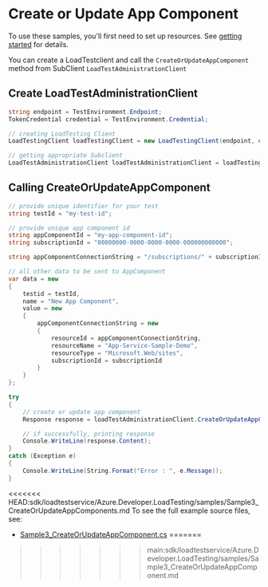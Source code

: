 # Create or Update App Component

To use these samples, you'll first need to set up resources. See [getting started](https://github.com/Azure/azure-sdk-for-net/blob/main/sdk/loadtestservice/Azure.Developer.LoadTesting/README.md#getting-started) for details.

You can create a LoadTestclient and call the `CreateOrUpdateAppComponent` method from SubClient `LoadTestAdministrationClient`

## Create LoadTestAdministrationClient
```C# Snippet:Azure_Developer_LoadTesting_CreatingClient
string endpoint = TestEnvironment.Endpoint;
TokenCredential credential = TestEnvironment.Credential;

// creating LoadTesting Client
LoadTestingClient loadTestingClient = new LoadTestingClient(endpoint, credential);

// getting appropriate Subclient
LoadTestAdministrationClient loadTestAdministrationClient = loadTestingClient.getLoadTestAdministration();
```

## Calling CreateOrUpdateAppComponent
```C# Snippet:Azure_Developer_LoadTesting_CraeteOrUpdateAppComponent
// provide unique identifier for your test
string testId = "my-test-id";

// provide unique app component id
string appComponentId = "my-app-component-id";
string subscriptionId = "00000000-0000-0000-0000-000000000000";

string appComponentConnectionString = "/subscriptions/" + subscriptionId + "/resourceGroups/App-Service-Sample-Demo-rg/providers/Microsoft.Web/sites/App-Service-Sample-Demo";

// all other data to be sent to AppComponent
var data = new
{
    testid = testId,
    name = "New App Component",
    value = new
    {
        appComponentConnectionString = new
        {
            resourceId = appComponentConnectionString,
            resourceName = "App-Service-Sample-Demo",
            resourceType = "Microsoft.Web/sites",
            subscriptionId = subscriptionId
        }
    }
};

try
{
    // create or update app component
    Response response = loadTestAdministrationClient.CreateOrUpdateAppComponents(appComponentId, RequestContent.Create(data));

    // if successfully, printing response
    Console.WriteLine(response.Content);
}
catch (Exception e)
{
    Console.WriteLine(String.Format("Error : ", e.Message));
}
```
<<<<<<< HEAD:sdk/loadtestservice/Azure.Developer.LoadTesting/samples/Sample3_CreateOrUpdateAppComponents.md
To see the full example source files, see:
* [Sample3_CreateOrUpdateAppComponent.cs](https://github.com/Azure/azure-sdk-for-net/blob/main/sdk/loadtestservice/Azure.Developer.LoadTesting/tests/Samples/Sample3_CreateOrUpdateAppComponents.cs)
=======
>>>>>>> main:sdk/loadtestservice/Azure.Developer.LoadTesting/samples/Sample3_CreateOrUpdateAppComponent.md

